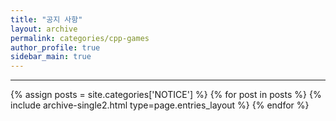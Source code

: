 ```yaml
---
title: "공지 사항"
layout: archive
permalink: categories/cpp-games
author_profile: true
sidebar_main: true
---
```


<!-- 공백이 포함되어 있는 카테고리 이름의 경우 site.categories.['a b c'] 이런식으로! -->

***

{% assign posts = site.categories['NOTICE'] %}
{% for post in posts %} {% include archive-single2.html type=page.entries_layout %} {% endfor %}
